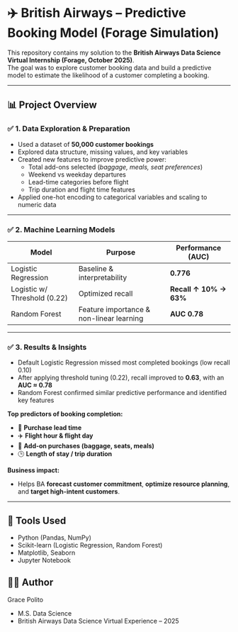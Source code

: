# ✈️ British Airways – Predictive Booking Model (Forage Simulation)

This repository contains my solution to the **British Airways Data Science Virtual Internship (Forage, October 2025)**.  
The goal was to explore customer booking data and build a predictive model to estimate the likelihood of a customer completing a booking.

---

## 📊 Project Overview

### ✅ 1. Data Exploration & Preparation
- Used a dataset of **50,000 customer bookings**
- Explored data structure, missing values, and key variables
- Created new features to improve predictive power:
  - Total add-ons selected (*baggage, meals, seat preferences*)
  - Weekend vs weekday departures
  - Lead-time categories before flight
  - Trip duration and flight time features
- Applied one-hot encoding to categorical variables and scaling to numeric data

---

### ✅ 2. Machine Learning Models

| Model | Purpose | Performance (AUC) |
|-------|----------|---------------------|
| Logistic Regression | Baseline & interpretability | **0.776** |
| Logistic w/ Threshold (0.22) | Optimized recall | **Recall ↑ 10% → 63%** |
| Random Forest | Feature importance & non-linear learning | **AUC 0.78** |

---

### ✅ 3. Results & Insights

- Default Logistic Regression missed most completed bookings (low recall 0.10)
- After applying threshold tuning (0.22), recall improved to **0.63**, with an **AUC ≈ 0.78**
- Random Forest confirmed similar predictive performance and identified key features

**Top predictors of booking completion:**
- 📆 **Purchase lead time**
- ✈️ **Flight hour & flight day**
- 🛄 **Add-on purchases (baggage, seats, meals)**
- 🕒 **Length of stay / trip duration**

**Business impact:**
- Helps BA **forecast customer commitment**, **optimize resource planning**, and **target high-intent customers**.

---

## 📌 Tools Used

  - Python (Pandas, NumPy)
  - Scikit-learn (Logistic Regression, Random Forest)
  - Matplotlib, Seaborn
  - Jupyter Notebook

## 👩‍💻 Author

Grace Polito
- M.S. Data Science
- British Airways Data Science Virtual Experience – 2025


